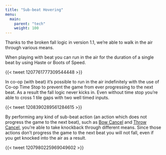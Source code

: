 ```yaml
---
title: "Sub-beat Hovering"
menu:
  main:
    parent: "tech"
    weight: 100
---
```


Thanks to the broken fall logic in version 1.1, we’re able to walk in the air through various means.

When playing with beat you can run in the air for the duration of a single beat by using Haste or Boots of Speed.

{{< tweet 1207761777309544448 >}}

In co-op (with beat) it’s possible to run in the air indefinitely with the use of Co-op Time Stop to prevent the game from ever progressing to the next beat.
As a result the fall logic never kicks in. Even without time stop you’re able to cross 1 tile gaps with two well timed inputs.

{{< tweet 1208390289561284615 >}}

By performing any kind of sub-beat action (an action which does not progress the game to the next beat), such as [Bow Cancel](/tech/item-cancel/#bow-cancel) and [Throw Cancel](/tech/item-cancel/#throw-cancel), you’re able to take knockback through different means.
Since those actions don’t progress the game to the next beat you will not fall, even if you get knocked into the air as a result.

{{< tweet 1207980225969049602 >}}
